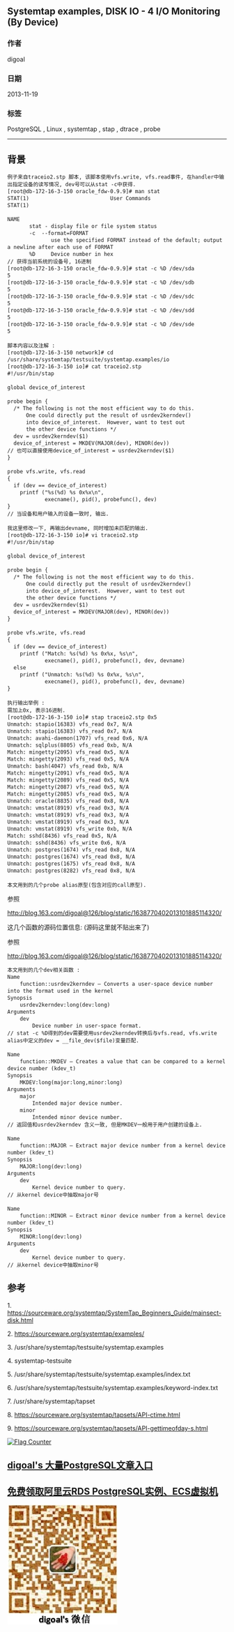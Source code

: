 ## Systemtap examples, DISK IO - 4 I/O Monitoring (By Device)  
                                                                                                                     
### 作者                                                                                                                 
digoal                                                                                                                   
                                                                                                               
### 日期                                                                                                                                  
2013-11-19                                                                                                          
                                                                                                                
### 标签                                                                                                               
PostgreSQL , Linux , systemtap , stap , dtrace , probe                                                                                                                
                                                                                                                                                 
----                                                                                                                         
                                                                                                                                                             
## 背景          
```  
例子来自traceio2.stp 脚本, 该脚本使用vfs.write, vfs.read事件, 在handler中输出指定设备的读写情况, dev号可以从stat -c中获得.  
[root@db-172-16-3-150 oracle_fdw-0.9.9]# man stat  
STAT(1)                          User Commands                         STAT(1)  
  
NAME  
       stat - display file or file system status  
       -c  --format=FORMAT  
              use the specified FORMAT instead of the default; output a newline after each use of FORMAT  
       %D     Device number in hex  
// 获得当前系统的设备号, 16进制  
[root@db-172-16-3-150 oracle_fdw-0.9.9]# stat -c %D /dev/sda  
5  
[root@db-172-16-3-150 oracle_fdw-0.9.9]# stat -c %D /dev/sdb  
5  
[root@db-172-16-3-150 oracle_fdw-0.9.9]# stat -c %D /dev/sdc  
5  
[root@db-172-16-3-150 oracle_fdw-0.9.9]# stat -c %D /dev/sdd  
5  
[root@db-172-16-3-150 oracle_fdw-0.9.9]# stat -c %D /dev/sde  
5  
  
脚本内容以及注解 :   
[root@db-172-16-3-150 network]# cd /usr/share/systemtap/testsuite/systemtap.examples/io  
[root@db-172-16-3-150 io]# cat traceio2.stp  
#!/usr/bin/stap  
  
global device_of_interest  
  
probe begin {  
  /* The following is not the most efficient way to do this.  
      One could directly put the result of usrdev2kerndev()  
      into device_of_interest.  However, want to test out  
      the other device functions */  
  dev = usrdev2kerndev($1)  
  device_of_interest = MKDEV(MAJOR(dev), MINOR(dev))  
// 也可以直接使用device_of_interest = usrdev2kerndev($1)  
}  
  
probe vfs.write, vfs.read  
{  
  if (dev == device_of_interest)  
    printf ("%s(%d) %s 0x%x\n",  
            execname(), pid(), probefunc(), dev)  
}  
// 当设备和用户输入的设备一致时, 输出.  
  
我这里修改一下, 再输出devname, 同时增加未匹配的输出.  
[root@db-172-16-3-150 io]# vi traceio2.stp  
#!/usr/bin/stap  
  
global device_of_interest  
  
probe begin {  
  /* The following is not the most efficient way to do this.  
      One could directly put the result of usrdev2kerndev()  
      into device_of_interest.  However, want to test out  
      the other device functions */  
  dev = usrdev2kerndev($1)  
  device_of_interest = MKDEV(MAJOR(dev), MINOR(dev))  
}  
  
probe vfs.write, vfs.read  
{  
  if (dev == device_of_interest)  
    printf ("Match: %s(%d) %s 0x%x, %s\n",  
            execname(), pid(), probefunc(), dev, devname)  
  else  
    printf ("Unmatch: %s(%d) %s 0x%x, %s\n",  
            execname(), pid(), probefunc(), dev, devname)  
}  
  
执行输出举例 :   
需加上0x, 表示16进制.  
[root@db-172-16-3-150 io]# stap traceio2.stp 0x5  
Unmatch: stapio(16383) vfs_read 0x7, N/A  
Unmatch: stapio(16383) vfs_read 0x7, N/A  
Unmatch: avahi-daemon(1707) vfs_read 0x6, N/A  
Unmatch: sqlplus(8805) vfs_read 0xb, N/A  
Match: mingetty(2095) vfs_read 0x5, N/A  
Match: mingetty(2093) vfs_read 0x5, N/A  
Unmatch: bash(4047) vfs_read 0xb, N/A  
Match: mingetty(2091) vfs_read 0x5, N/A  
Match: mingetty(2089) vfs_read 0x5, N/A  
Match: mingetty(2087) vfs_read 0x5, N/A  
Match: mingetty(2085) vfs_read 0x5, N/A  
Unmatch: oracle(8835) vfs_read 0x8, N/A  
Unmatch: vmstat(8919) vfs_read 0x3, N/A  
Unmatch: vmstat(8919) vfs_read 0x3, N/A  
Unmatch: vmstat(8919) vfs_read 0x3, N/A  
Unmatch: vmstat(8919) vfs_write 0xb, N/A  
Match: sshd(8436) vfs_read 0x5, N/A  
Unmatch: sshd(8436) vfs_write 0x6, N/A  
Unmatch: postgres(1674) vfs_read 0x8, N/A  
Unmatch: postgres(1674) vfs_read 0x8, N/A  
Unmatch: postgres(1675) vfs_read 0x8, N/A  
Unmatch: postgres(8282) vfs_read 0x8, N/A  
  
本文用到的几个probe alias原型(包含对应的call原型).  
```  
  
参照  
  
http://blog.163.com/digoal@126/blog/static/1638770402013101885114320/  
  
这几个函数的源码位置信息: (源码这里就不贴出来了)  
  
参照  
  
http://blog.163.com/digoal@126/blog/static/1638770402013101885114320/  
  
  
```  
本文用到的几个dev相关函数 :   
Name  
    function::usrdev2kerndev — Converts a user-space device number into the format used in the kernel  
Synopsis  
    usrdev2kerndev:long(dev:long)  
Arguments  
    dev  
        Device number in user-space format.  
// stat -c %D得到的dev需要使用usrdev2kerndev转换后与vfs.read, vfs.write alias中定义的dev = __file_dev($file)变量匹配.  
  
Name  
    function::MKDEV — Creates a value that can be compared to a kernel device number (kdev_t)  
Synopsis  
    MKDEV:long(major:long,minor:long)  
Arguments  
    major  
        Intended major device number.  
    minor  
        Intended minor device number.  
// 返回值和usrdev2kerndev 含义一致, 但是MKDEV一般用于用户创建的设备上.  
  
Name  
    function::MAJOR — Extract major device number from a kernel device number (kdev_t)  
Synopsis  
    MAJOR:long(dev:long)  
Arguments  
    dev  
        Kernel device number to query.  
// 从kernel device中抽取major号  
  
Name  
    function::MINOR — Extract minor device number from a kernel device number (kdev_t)  
Synopsis  
    MINOR:long(dev:long)  
Arguments  
    dev  
        Kernel device number to query.  
// 从kernel device中抽取minor号  
```  
  
## 参考  
1\. https://sourceware.org/systemtap/SystemTap_Beginners_Guide/mainsect-disk.html  
  
2\. https://sourceware.org/systemtap/examples/  
  
3\. /usr/share/systemtap/testsuite/systemtap.examples  
  
4\. systemtap-testsuite  
  
5\. /usr/share/systemtap/testsuite/systemtap.examples/index.txt  
  
6\. /usr/share/systemtap/testsuite/systemtap.examples/keyword-index.txt  
  
7\. /usr/share/systemtap/tapset  
  
8\. https://sourceware.org/systemtap/tapsets/API-ctime.html  
  
9\. https://sourceware.org/systemtap/tapsets/API-gettimeofday-s.html  
    
     
  
<a rel="nofollow" href="http://info.flagcounter.com/h9V1"  ><img src="http://s03.flagcounter.com/count/h9V1/bg_FFFFFF/txt_000000/border_CCCCCC/columns_2/maxflags_12/viewers_0/labels_0/pageviews_0/flags_0/"  alt="Flag Counter"  border="0"  ></a>  
  
  
  
  
  
  
## [digoal's 大量PostgreSQL文章入口](https://github.com/digoal/blog/blob/master/README.md "22709685feb7cab07d30f30387f0a9ae")
  
  
## [免费领取阿里云RDS PostgreSQL实例、ECS虚拟机](https://free.aliyun.com/ "57258f76c37864c6e6d23383d05714ea")
  
  
![digoal's weixin](../pic/digoal_weixin.jpg "f7ad92eeba24523fd47a6e1a0e691b59")
  
